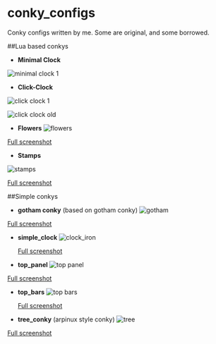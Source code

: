 conky_configs
=====
Conky configs written by me. Some are original, and some borrowed.

##Lua based conkys

*   **Minimal Clock**

   ![minimal clock 1](https://github.com/easysid/conky_configs/raw/master/min_clock/min_clock.png)

*   **Click-Clock**

   ![click clock 1](https://github.com/easysid/conky_configs/raw/master/click_clock/click_clock.png)

   ![click clock old](https://github.com/easysid/conky_configs/raw/master/click_clock/click_clock_old.png)

*   **Flowers**
   ![flowers](https://github.com/easysid/conky_configs/raw/master/flowers/flowers_conky.png)

   [Full screenshot](http://www.flickr.com/photos/easysid/8911104368/)

*   **Stamps**

   ![stamps](https://github.com/easysid/conky_configs/raw/master/stamps/stamp_conky.png)

   [Full screenshot](http://i.imgur.com/BgJjs3v.jpg)



##Simple conkys

*   **gotham conky**    (based on gotham conky)
   ![gotham](https://github.com/easysid/conky_configs/raw/master/simple/gotham.png)

   [Full screenshot](http://www.flickr.com/photos/easysid/8743489697/)

*   **simple_clock**
   ![clock_iron](https://github.com/easysid/conky_configs/raw/master/simple/clock_iron.png)

    [Full screenshot](http://www.flickr.com/photos/easysid/10040163753/)

*   **top_panel**
  ![top panel](https://github.com/easysid/conky_configs/raw/master/simple/top_panel.png)

   [Full screenshot](http://www.flickr.com/photos/easysid/9814315474/)

* **top_bars**
   ![top bars](https://github.com/easysid/conky_configs/raw/master/simple/topbars.png)

   [Full screenshot](http://www.flickr.com/photos/easysid/11705090703/)

*   **tree_conky**  (arpinux style conky)
  ![tree](https://github.com/easysid/conky_configs/raw/master/simple/tree_arpinux.png)

   [Full screenshot](http://www.flickr.com/photos/easysid/11174356493/)
